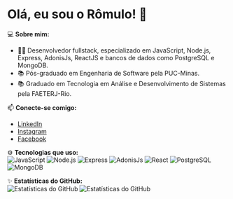 # Olá, eu sou o Rômulo! 👋

💻 **Sobre mim:**  
- 🧑‍💻 Desenvolvedor fullstack, especializado em JavaScript, Node.js, Express, AdonisJs, ReactJS e bancos de dados como PostgreSQL e MongoDB.   
- 📚 Pós-graduado em Engenharia de Software pela PUC-Minas.  
- 📚 Graduado em Tecnologia em Análise e Desenvolvimento de Sistemas pela FAETERJ-Rio.  

📫 **Conecte-se comigo:**  
- [LinkedIn](https://www.linkedin.com/in/rômulo-reis-tavares-67b0bb86)
- [Instagram](https://www.instagram.com/romuloreistavares)
- [Facebook](https://www.facebook.com/romuloreistavares)
    
⚙️ **Tecnologias que uso:**  
![JavaScript](https://img.shields.io/badge/-JavaScript-333333?style=flat&logo=javascript)
![Node.js](https://img.shields.io/badge/-Node.js-333333?style=flat&logo=node.js)
![Express](https://img.shields.io/badge/-Express-333333?style=flat&logo=Express)
![AdonisJs](https://img.shields.io/badge/-AdonisJs-333333?style=flat&logo=AdonisJs)
![React](https://img.shields.io/badge/-React-333333?style=flat&logo=react)
![PostgreSQL](https://img.shields.io/badge/-PostgreSQL-333333?style=flat&logo=postgresql)
![MongoDB](https://img.shields.io/badge/-MongoDB-333333?style=flat&logo=mongodb)

✨ **Estatísticas do GitHub:**  
![Estatísticas do GitHub](https://github-readme-stats.vercel.app/api?username=Romulo-Reis&show_icons=true&theme=dracula)
![Estatísticas do GitHub](https://github-readme-stats.vercel.app/api/top-langs/?username=Romulo-Reis&show_icons=true&theme=dracula)
